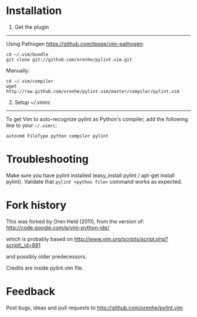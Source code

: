 Installation
============
1. Get the plugin
-----------------
Using Pathogen https://github.com/tpope/vim-pathogen:

    cd ~/.vim/bundle
    git clone git://github.com/orenhe/pylint.vim.git

Manually:

    cd ~/.vim/compiler
    wget http://raw.github.com/orenhe/pylint.vim/master/compiler/pylint.vim

2. Setup ~/.vimrc
-----------------
To get Vim to auto-recognize pylint as Python's compiler, add the following line to your `~/.vimrc`:

    autocmd FileType python compiler pylint


Troubleshooting
===============
Make sure you have pylint installed (easy\_install pylint / apt-get install pylint).
Validate that `pylint <python file>` command works as expected.



Fork history
============
This was forked by Oren Held (2011), from the version of:
http://code.google.com/p/vim-python-ide/

which is probably based on
http://www.vim.org/scripts/script.php?script\_id=891

and possibly older predecessors.

Credits are inside pylint.vim file.


Feedback
========
Post bugs, ideas and pull requests to http://github.com/orenhe/pylint.vim

